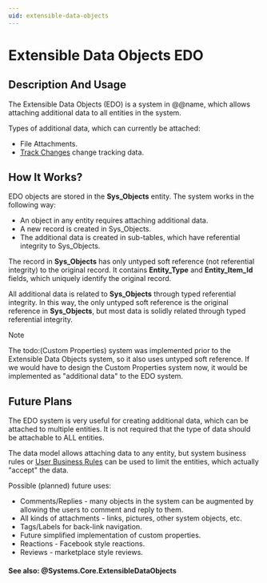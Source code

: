 ```yaml
---
uid: extensible-data-objects
---
```


# Extensible Data Objects EDO

## Description And Usage

The Extensible Data Objects (EDO) is a system in @@name, which allows attaching additional data to all entities in the system.

Types of additional data, which can currently be attached:

- File Attachments.
- [Track Changes](track-changes.md) change tracking data.

## How It Works?

EDO objects are stored in the **Sys_Objects** entity. The system works in the following way:

- An object in any entity requires attaching additional data.
- A new record is created in Sys_Objects.
- The additional data is created in sub-tables, which have referential integrity to Sys_Objects.

The record in **Sys_Objects** has only untyped soft reference (not referential integrity) to the original record. It contains **Entity_Type** and **Entity_Item_Id** fields, which uniquely identify the original record.

All additional data is related to **Sys_Objects** through typed referential integrity. In this way, the only untyped soft reference is the original reference in **Sys_Objects**, but most data is solidly related through typed referential integrity.

> [!NOTE] 
> The todo:(Custom Properties) system was implemented prior to the Extensible Data Objects system, so it also uses untyped soft reference.
> If we would have to design the Custom Properties system now, it would be implemented as "additional data" to the EDO system.

## Future Plans

The EDO system is very useful for creating additional data, which can be attached to multiple entities. It is not required that the type of data should be attachable to ALL entities.

The data model allows attaching data to any entity, but system business rules or [User Business Rules](user-business-rules/overview.md) can be used to limit the entities, which actually "accept" the data.

Possible (planned) future uses:

- Comments/Replies - many objects in the system can be augmented by allowing the users to comment and reply to them.
- All kinds of attachments - links, pictures, other system objects, etc.
- Tags/Labels for back-link navigation.
- Future simplified implementation of custom properties.
- Reactions - Facebook style reactions.
- Reviews - marketplace style reviews.

#### See also: @Systems.Core.ExtensibleDataObjects




